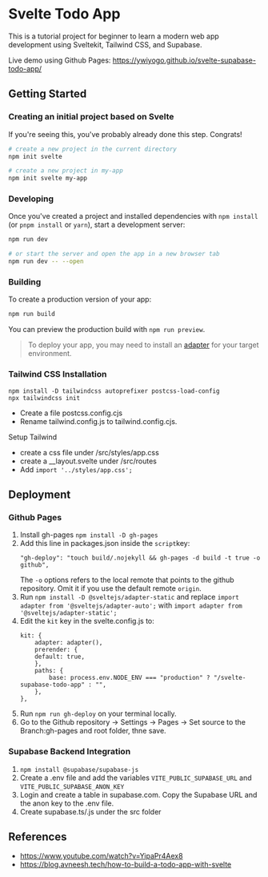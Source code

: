 # Svelte Todo App

This is a tutorial project for beginner to learn a modern web app development using Sveltekit, Tailwind CSS, and Supabase.

Live demo using Github Pages: https://ywiyogo.github.io/svelte-supabase-todo-app/

## Getting Started

### Creating an initial project based on Svelte

If you're seeing this, you've probably already done this step. Congrats!

```bash
# create a new project in the current directory
npm init svelte

# create a new project in my-app
npm init svelte my-app
```

### Developing

Once you've created a project and installed dependencies with `npm install` (or `pnpm install` or `yarn`), start a development server:

```bash
npm run dev

# or start the server and open the app in a new browser tab
npm run dev -- --open
```

### Building

To create a production version of your app:

```bash
npm run build
```

You can preview the production build with `npm run preview`.

> To deploy your app, you may need to install an [adapter](https://kit.svelte.dev/docs/adapters) for your target environment.

### Tailwind CSS Installation

```
npm install -D tailwindcss autoprefixer postcss-load-config
npx tailwindcss init
```

- Create a file postcss.config.cjs
- Rename tailwind.config.js to tailwind.config.cjs.

Setup Tailwind

- create a css file under /src/styles/app.css
- create a \_\_layout.svelte under /src/routes
- Add `import '../styles/app.css';`

## Deployment

### Github Pages

1. Install gh-pages `npm install -D gh-pages`
2. Add this line in packages.json inside the `script`key:
   ```
   "gh-deploy": "touch build/.nojekyll && gh-pages -d build -t true -o github",
   ```
   The `-o` options refers to the local remote that points to the github repository. Omit it if you use the default remote `origin`.
3. Run `npm install -D @sveltejs/adapter-static` and replace `import adapter from '@sveltejs/adapter-auto';` with `import adapter from '@sveltejs/adapter-static';`
4. Edit the `kit` key in the svelte.config.js to:
   ```
   kit: {
       adapter: adapter(),
       prerender: {
       default: true,
       },
       paths: {
           base: process.env.NODE_ENV === "production" ? "/svelte-supabase-todo-app" : "",
       },
   },
   ```
5. Run `npm run gh-deploy` on your terminal locally.
6. Go to the Github repository -> Settings -> Pages -> Set source to the Branch:gh-pages and root folder, thne save.

### Supabase Backend Integration

1. `npm install @supabase/supabase-js`
2. Create a .env file and add the variables `VITE_PUBLIC_SUPABASE_URL` and `VITE_PUBLIC_SUPABASE_ANON_KEY`
3. Login and create a table in supabase.com. Copy the Supabase URL and the anon key to the .env file.
4. Create supabase.ts/.js under the src folder

## References

- https://www.youtube.com/watch?v=YipaPr4Aex8
- https://blog.avneesh.tech/how-to-build-a-todo-app-with-svelte
